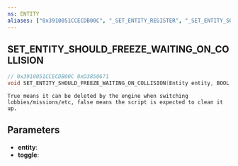 ```yaml
---
ns: ENTITY
aliases: ["0x3910051CCECDB00C", "_SET_ENTITY_REGISTER", "_SET_ENTITY_SOMETHING", "_SET_ENTITY_CLEANUP_BY_ENGINE"]
---
```

## SET_ENTITY_SHOULD_FREEZE_WAITING_ON_COLLISION

```c
// 0x3910051CCECDB00C 0xD3850671
void SET_ENTITY_SHOULD_FREEZE_WAITING_ON_COLLISION(Entity entity, BOOL toggle);
```

```
True means it can be deleted by the engine when switching lobbies/missions/etc, false means the script is expected to clean it up.
```

## Parameters
* **entity**: 
* **toggle**: 

